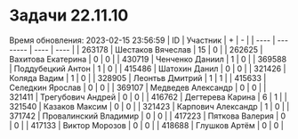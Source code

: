 # Задачи 22.11.10
Время обновления: 2023-02-15 23:56:59
| ID   | Участник | +    | -    |
| ---- | -------- | ---- | ---- |
| 263178 | Шестаков Вячеслав | 15 | 0 |
| 262625 | Вахитова Екатерина | 0 | 0 |
| 430719 | Ченченко Даниил | 1 | 0 |
| 369588 | Поддубецкий Антон | 1 | 0 |
| 415486 | Шатохин Данил | 0 | 0 |
| 321426 | Коляда Вадим | 1 | 0 |
| 328905 | Леонтьв Дмитрий | 1 | 1 |
| 415633 | Селедкин Ярослав | 0 | 0 |
| 369107 | Медведев Александр | 0 | 0 |
| 321411 | Трегубович Андрей | 0 | 0 |
| 416762 | Дегтерева Карина | 6 | 1 |
| 321540 | Казаков Максим | 0 | 0 |
| 321423 | Карпович Александр | 1 | 0 |
| 371742 | Провалинский Владимир | 0 | 0 |
| 417223 | Пяткова Валерия | 0 | 0 |
| 417133 | Виктор Морозов | 0 | 0 |
| 418688 | Глушков Артём | 0 | 0 |
